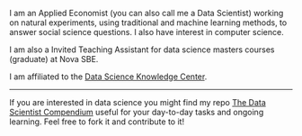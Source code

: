 I am an Applied Economist (you can also call me a Data Scientist) working on natural experiments, using traditional and machine learning methods, to answer social science questions. I also have interest in computer science.

I am also a Invited Teaching Assistant for data science masters courses (graduate) at Nova SBE.

I am affiliated to the [Data Science Knowledge Center](https://www.novasbe.unl.pt/en/data-science/people).

----

If you are interested in data science you might find my repo [The Data Scientist Compendium](https://github.com/bforbesc/the-data-scientist-compendium) useful for your day-to-day tasks and ongoing learning. Feel free to fork it and contribute to it!
